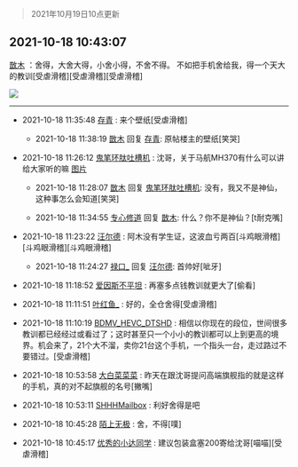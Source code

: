> 2021年10月19日10点更新
<link rel="stylesheet" href="https://cdn.jsdelivr.net/gh/taotie6/sampleJSON@main/css/photo_show.css">
<meta name="referrer" content="no-referrer" />


 ## 2021-10-18 10:43:07 

 [㪚木](https://www.coolapk.com/feed/30766471?shareKey=ODUzNjllNmY3ODE2NjE2Y2UzMmU~) ：舍得，大舍大得，小舍小得，不舍不得。
不如把手机舍给我，得一个天大的教训[受虐滑稽][受虐滑稽][受虐滑稽] 

<div class="album">
<img class="img-item" src="http://image.coolapk.com/feed/2021/1018/10/1081091_63d31a9a_4986_5571@1080x1572.jpeg" />
</div>

 ------- 

- 2021-10-18 11:35:48 [存青](uid=1006954) : 来个壁纸[受虐滑稽] 

    - 2021-10-18 11:38:19 [㪚木](uid=1081091) 回复 [存青](uid=1006954): 原帖楼主的壁纸[笑哭] 

- 2021-10-18 11:26:12 [鬼笔环肽吐槽机](uid=5538134) : 沈哥，关于马航MH370有什么可以讲给大家听的嘛 [图片](http://image.coolapk.com/feed/2021/1018/11/5538134_a3df9c4e_7570_4037@540x9243.jpeg)

    - 2021-10-18 11:28:07 [㪚木](uid=1081091) 回复 [鬼笔环肽吐槽机](uid=5538134): 没有，我又不是神仙，这种事怎么会知道[笑哭] 

    - 2021-10-18 11:34:55 [专心修道](uid=3218687) 回复 [㪚木](uid=1081091): 什么？你不是神仙？[t耐克嘴] 

- 2021-10-18 11:23:22 [汪尔德](uid=1595236) : 阿木没有学生证，这波血亏两百[斗鸡眼滑稽][斗鸡眼滑稽][斗鸡眼滑稽] 

    - 2021-10-18 11:24:27 [禄口_](uid=1005884) 回复 [汪尔德](uid=1595236): 首帅好[呲牙] 

- 2021-10-18 11:18:52 [爱因斯不平坦](uid=834251) : 再塞多点钱教训就更大了[偷看] 

- 2021-10-18 11:11:51 [叶红鱼_](uid=728808) : 好的，全仓舍得[受虐滑稽] 

- 2021-10-18 11:10:19 [BDMV_HEVC_DTSHD](uid=3362907) : 相信以你现在的段位，世间很多教训都已经经过或看过了；这时甚至只一个小小的教训都可以上到更高的境界。机会来了，21个大不溜，卖你21台这个手机，一个指头一台，走过路过不要错过。[受虐滑稽] 

- 2021-10-18 10:53:58 [大白菜菜菜](uid=2081020) : 昨天在跟沈哥提问高端旗舰指的就是这样的手机，真的对不起旗舰的名号[撇嘴] 

- 2021-10-18 10:53:11 [SHHHMailbox](uid=3071885) : 利好舍得是吧 

- 2021-10-18 10:45:28 [陌上无极](uid=1205770) : 舍，不得[噗] 

- 2021-10-18 10:45:17 [优秀的小达同学](uid=3114536) : 建议包装盒塞200寄给沈哥[喵喵][受虐滑稽] 

